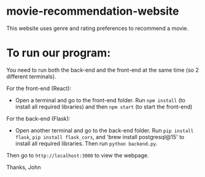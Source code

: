 # movie-recommendation-website
This website uses genre and rating preferences to recommend a movie.

# To run our program:
You need to run both the back-end and the front-end at the same time (so 2 different terminals).

For the front-end (React):
- Open a terminal and go to the front-end folder. Run `npm install` (to install all required libraries) and then `npm start` (to start the front-end)

For the back-end (Flask):
- Open another terminal and go to the back-end folder. Run `pip install flask`, `pip install flask_cors`, and 'brew install postgresql@15' to install all required libraries. Then run `python backend.py`.

Then go to `http://localhost:3000` to view the webpage.

Thanks,
John
